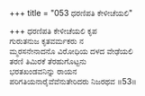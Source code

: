 +++
title = "053 ಧರಣಿಪತಿ ಕೇಳೀಚೆಯಲಿ"

+++
ಧರಣಿಪತಿ ಕೇಳೀಚೆಯಲಿ ಕೃಪ  
ಗುರುತನುಜ ಕೃತವರ್ಮಕರು ನ  
ಮ್ಮರಸನೇನಾದನೊ ವಿರೋಧಿಯ ದಳದ ವೇಢೆಯಲಿ  
ತರಣಿ ತಿಮಿರಕೆ ತೆರಹುಗೊಟ್ಟನು  
ಭರತಖಂಡವನಿನ್ನು ರಾಯನ  
ಪರಿಗತಿಯನಾರೈವೆವೆನುತೇರಿದರು ನಿಜರಥವ     ॥53॥